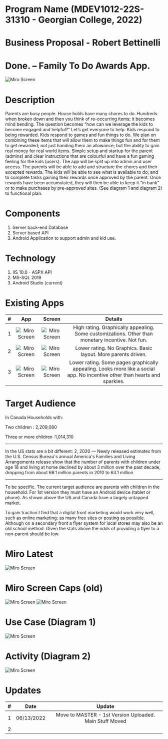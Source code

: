 # Program Name (MDEV1012-22S-31310 - Georgian College, 2022)
# Business Proposal - Robert Bettinelli 
# Done. – Family To Do Awards App.


![Miro Screen](Images/Logo.png)

# Description

Parents are busy people.  House holds have many chores to do.  Hundreds when broken down and then you think of re-occurring items; it becomes mind bending.   The question becomes “how can we leverage the kids to become engaged and helpful?”  Let’s get everyone to help.  Kids respond to being rewarded. Kids respond to games and fun things to do.  We plan on combining these items that will allow them to make things fun and for them to get rewarded; not just handing them an allowance; but the ability to gain real money for real world items.   Simple setup and startup for the parent (admins) and clear instructions that are colourful and have a fun gaming feeling for the kids (users).  The app will be split up into admin and user access.  The parents will be able to add and structure the chores and their excepted rewards.   The kids will be able to see what is available to do; and to complete tasks gaining their rewards once approved by the parent.  Once rewards have been accumulated, they will then be able to keep it “in bank” or to make purchases by pre-approved sites.  (See diagram 1 and diagram 2) to functional plan. 


# Components

<ol>
  <li>Server back-end Database </li>
  <li>Server based API</li>
  <li>Android Application to support admin and kid use. </li>
</ol>

# Technology

<ol>
  <li>IIS 10.0 - ASPX API</li>
  <li>MS-SQL 2019</li>
  <li>Android Studio (current)</li>
</ol>

# Existing Apps

| # | App | Screen | Details | 
|---|:---:|:---:|:---:|
| 1 | ![Miro Screen](Images/ca.png) | ![Miro Screen](Images/cad.png) | High rating.  Graphically appealing. Some customizations.  Other than monetary incentive. Not fun. | 
| 2 |![Miro Screen](Images/oh.png) | ![Miro Screen](Images/ohd.png)|Lower rating. No Graphics. Basic layout. More parents driven.  | 
| 3 |![Miro Screen](Images/su.png) | ![Miro Screen](Images/sud.png)| Lower rating. Some pages graphically appealing. Looks more like a social app.  No incentive other than hearts and sparkles. |

# Target Audience

In Canada Households with:

Two children : 2,209,080

Three or more children	:1,014,310

---

In the US stats are a bit different: 
2, 2020 — Newly released estimates from the U.S. Census Bureau's annual America's Families and Living Arrangements release show that the number of parents with children under age 18 and living at home declined by about 3 million over the past decade, dropping from about 66.1 million parents in 2010 to 63.1 million

---

To be specific.  The current target audience are parents with children in the household.  For 1st version they must have an Android device (tablet or phone).   As shown above the US and Canada have a largely untapped market.  

To gain traction I find that a digital front marketing would work very well, such as online marketing; as many free sites or posting as possible. Although on a secondary front a flyer system for local stores may also be an old school method.  Given the stats above the odds of providing a flyer to a non-parent should be low.



# Miro Latest
![Miro Screen](Images/Miro_v3.png)

# Miro Screen Caps (old)

![Miro Screen](Images/Screen%20Shot%202022-05-16%20at%205.17.20%20PM.png)
![Miro Screen](Images/Miro_Screenshot_2022-05-28_010128.png)

# Use Case (Diagram 1)

![Miro Screen](Images/Screenshot%202022-05-28%20004126.png)

# Activity (Diagram 2) 

![Miro Screen](Images/ActivityDia.png)

# Updates

| # | Date | Update | 
|---|:---:|:---:|
| 1 | 06/13/2022 | Move to MASTER - 1st Version Uploaded. Main Stuff Moved |
| 2 | | |
